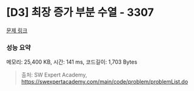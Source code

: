 # [D3] 최장 증가 부분 수열 - 3307 

[문제 링크](https://swexpertacademy.com/main/code/problem/problemDetail.do?contestProbId=AWBOKg-a6l0DFAWr) 

### 성능 요약

메모리: 25,400 KB, 시간: 141 ms, 코드길이: 1,703 Bytes



> 출처: SW Expert Academy, https://swexpertacademy.com/main/code/problem/problemList.do